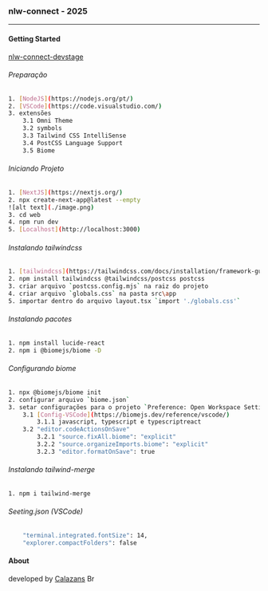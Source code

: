 ### nlw-connect - 2025

---

#### Getting Started

[nlw-connect-devstage](https://www.figma.com/community/file/1471119935944492720/nlw-connect-devstage) 


######  Preparação
```sh
1. [NodeJS](https://nodejs.org/pt/) 
2. [VSCode](https://code.visualstudio.com/) 
3. extensões
    3.1 Omni Theme
    3.2 symbols
    3.3 Tailwind CSS IntelliSense
    3.4 PostCSS Language Support
    3.5 Biome
```

######  Iniciando Projeto
```sh
1. [NextJS](https://nextjs.org/) 
2. npx create-next-app@latest --empty
![alt text](./image.png)
3. cd web
4. npm run dev
5. [Localhost](http://localhost:3000)
```

######  Instalando tailwindcss
```sh
1. [tailwindcss](https://tailwindcss.com/docs/installation/framework-guides/nextjs) 
2. npm install tailwindcss @tailwindcss/postcss postcss
3. criar arquivo `postcss.config.mjs` na raiz do projeto
4. criar arquivo `globals.css` na pasta src\app
5. importar dentro do arquivo layout.tsx `import './globals.css'`
```
######  Instalando pacotes
```sh
1. npm install lucide-react
2. npm i @biomejs/biome -D
```

######  Configurando biome
```sh
1. npx @biomejs/biome init
2. configurar arquivo `biome.json`
3. setar configurações para o projeto `Preference: Open Workspace Settings (JSON)`
    3.1 [Config-VSCode](https://biomejs.dev/reference/vscode/) 
        3.1.1 javascript, typescript e typescriptreact 
    3.2 "editor.codeActionsOnSave"
        3.2.1 "source.fixAll.biome": "explicit"
        3.2.2 "source.organizeImports.biome": "explicit"
        3.2.3 "editor.formatOnSave": true
```



######  Instalando tailwind-merge
```sh
1. npm i tailwind-merge
```

######  Seeting.json (VSCode)
```sh
    "terminal.integrated.fontSize": 14,
    "explorer.compactFolders": false
```


#### About

developed by [Calazans](https://rcalazansn.azurewebsites.net) <img alt="Brasil" src="https://user-images.githubusercontent.com/5068797/161345649-c7184fdc-2bc3-42a9-8fb6-6ffee9c8f9c2.png" width="20" height="14" /> 



